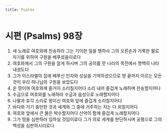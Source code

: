 ```yaml
---
title: Psalms
---
```


# 시편 (Psalms) 98장
1. 새 노래로 여호와께 찬송하라 그는 기이한 일을 행하사 그의 오른손과 거룩한 팔로 자기를 위하여 구원을 베푸셨음이로다
1. 여호와께서 그의 구원을 알게 하시며 그의 공의를 뭇 나라의 목전에서 명백히 나타내셨도다
1. 그가 이스라엘의 집에 베푸신 인자와 성실을 기억하셨으므로 땅 끝까지 이르는 모든 것이 우리 하나님의 구원을 보았도다
1. 온 땅이여 여호와께 즐거이 소리칠지어다 소리 내어 즐겁게 노래하며 찬송할지어다
1. 수금으로 여호와를 노래하라 수금과 음성으로 노래할지어다
1. 나팔과 호각 소리로 왕이신 여호와 앞에 즐겁게 소리칠지어다
1. 바다와 거기 충만한 것과 세계와 그 중에 거주하는 자는 다 외칠지어다
1. 여호와 앞에서 큰 물은 박수할지어다 산악이 함께 즐겁게 노래할지어다
1. 그가 땅을 심판하러 임하실 것임이로다 그가 의로 세계를 판단하시며 공평으로 그의 백성을 심판하시리로다